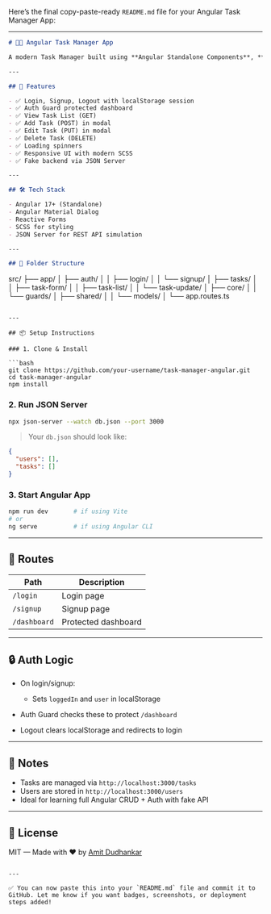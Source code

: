 Here’s the final copy-paste-ready `README.md` file for your Angular Task Manager App:

---

```markdown
# 🧑‍💻 Angular Task Manager App

A modern Task Manager built using **Angular Standalone Components**, **SCSS**, and **JSON Server** as a mock backend.

---

## 🚀 Features

- ✅ Login, Signup, Logout with localStorage session
- ✅ Auth Guard protected dashboard
- ✅ View Task List (GET)
- ✅ Add Task (POST) in modal
- ✅ Edit Task (PUT) in modal
- ✅ Delete Task (DELETE)
- ✅ Loading spinners
- ✅ Responsive UI with modern SCSS
- ✅ Fake backend via JSON Server

---

## 🛠️ Tech Stack

- Angular 17+ (Standalone)
- Angular Material Dialog
- Reactive Forms
- SCSS for styling
- JSON Server for REST API simulation

---

## 📁 Folder Structure

```

src/
├── app/
│   ├── auth/
│   │   ├── login/
│   │   └── signup/
│   ├── tasks/
│   │   ├── task-form/
│   │   ├── task-list/
│   │   └── task-update/
│   ├── core/
│   │   └── guards/
│   ├── shared/
│   │   └── models/
│   └── app.routes.ts

````

---

## 📦 Setup Instructions

### 1. Clone & Install

```bash
git clone https://github.com/your-username/task-manager-angular.git
cd task-manager-angular
npm install
````

### 2. Run JSON Server

```bash
npx json-server --watch db.json --port 3000
```

> Your `db.json` should look like:

```json
{
  "users": [],
  "tasks": []
}
```

### 3. Start Angular App

```bash
npm run dev       # if using Vite
# or
ng serve          # if using Angular CLI
```

---

## 🔐 Routes

| Path         | Description         |
| ------------ | ------------------- |
| `/login`     | Login page          |
| `/signup`    | Signup page         |
| `/dashboard` | Protected dashboard |

---

## 🔒 Auth Logic

* On login/signup:

  * Sets `loggedIn` and `user` in localStorage
* Auth Guard checks these to protect `/dashboard`
* Logout clears localStorage and redirects to login

---

## 📝 Notes

* Tasks are managed via `http://localhost:3000/tasks`
* Users are stored in `http://localhost:3000/users`
* Ideal for learning full Angular CRUD + Auth with fake API

---

## 📄 License

MIT — Made with ❤️ by [Amit Dudhankar](https://github.com/amitdudhankar)

```

---

✅ You can now paste this into your `README.md` file and commit it to GitHub. Let me know if you want badges, screenshots, or deployment steps added!
```
